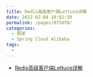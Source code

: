 ```yaml
---
title: Redis高级客户端Lettuce详解
date: 2022-02-04 10:02:50
permalink: /pages/075df8/
categories:
  - 框架
  - Spring Cloud Alibaba
tags:
  - 
---
```

- [Redis高级客户端Lettuce详解](https://www.cnblogs.com/throwable/p/11601538.html)

